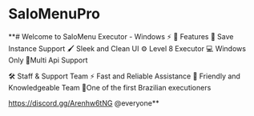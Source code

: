 # SaloMenuPro
**# Welcome to SaloMenu Executor - Windows ⚡
🌟 Features
🎯 Save Instance Support
🖌️ Sleek and Clean UI
⚙️ Level 8 Executor
💻 Windows Only
🔰Multi Api Support


🛠️ Staff & Support Team
⚡ Fast and Reliable Assistance
🤝 Friendly and Knowledgeable Team
 💎One of the first Brazilian executioners

https://discord.gg/Arenhw6tNG @everyone**

